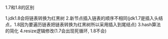1.7和1.8的区别


1.jdk1.8会将链表转换为红黑树
2.新节点插入链表的顺序不相同(jdk1.7是插入头结点，1.8因为要遍历链表把链表转换为红黑树所以采用插入到尾结点)
3.hash算法的简化
4.resize逻辑修改(1.7会出现死循环, 1.8不会)